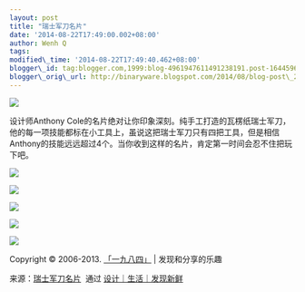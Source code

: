 ```yaml
--- 
layout: post 
title: "瑞士军刀名片" 
date: '2014-08-22T17:49:00.002+08:00' 
author: Wenh Q
tags:
modified\_time: '2014-08-22T17:49:40.462+08:00' 
blogger\_id: tag:blogger.com,1999:blog-4961947611491238191.post-1644596251567868983
blogger\_orig\_url: http://binaryware.blogspot.com/2014/08/blog-post\_27.html
---
```

![](https://images-blogger-opensocial.googleusercontent.com/gadgets/proxy?url=http%3A%2F%2Fsince1984.qiniudn.com%2Fwp-content%2Fuploads%2F2014%2F08%2F4fd9724843266f88f9a873604f691655.jpg&container=blogger&gadget=a&rewriteMime=image%2F*)



设计师Anthony
Cole的名片绝对让你印象深刻。纯手工打造的瓦楞纸瑞士军刀，他的每一项技能都标在小工具上，虽说这把瑞士军刀只有四把工具，但是相信Anthony的技能远远超过4个。当你收到这样的名片，肯定第一时间会忍不住把玩下吧。







![](https://images-blogger-opensocial.googleusercontent.com/gadgets/proxy?url=http%3A%2F%2Fsince1984.qiniudn.com%2Fwp-content%2Fuploads%2F2014%2F08%2F8cb4a1369bf7d32b3c66d707e0ab07e4.jpg&container=blogger&gadget=a&rewriteMime=image%2F*)



![](https://images-blogger-opensocial.googleusercontent.com/gadgets/proxy?url=http%3A%2F%2Fsince1984.qiniudn.com%2Fwp-content%2Fuploads%2F2014%2F08%2F69abbe4845b9720c18a797b8ce7db3a1.jpg&container=blogger&gadget=a&rewriteMime=image%2F*)



![](https://images-blogger-opensocial.googleusercontent.com/gadgets/proxy?url=http%3A%2F%2Fsince1984.qiniudn.com%2Fwp-content%2Fuploads%2F2014%2F08%2F75062428ce39ba2ae93c35334e4be078.jpg&container=blogger&gadget=a&rewriteMime=image%2F*)



![](https://images-blogger-opensocial.googleusercontent.com/gadgets/proxy?url=http%3A%2F%2Fsince1984.qiniudn.com%2Fwp-content%2Fuploads%2F2014%2F08%2Fd98e8e32e1dc68d25cde6cca2caeb9a4.jpg&container=blogger&gadget=a&rewriteMime=image%2F*)



![](https://images-blogger-opensocial.googleusercontent.com/gadgets/proxy?url=http%3A%2F%2Fsince1984.qiniudn.com%2Fwp-content%2Fuploads%2F2014%2F08%2Fe86de06f4088404c3a9e49b0d52fba1c.jpg&container=blogger&gadget=a&rewriteMime=image%2F*)



Copyright © 2006-2013. [「一九八四」](http://since1984.cn/) |
发现和分享的乐趣
<div>




</div>

<div>

来源：[瑞士军刀名片](http://since1984.cn/post/2014-08-20/business-knife)  通过 [设计｜生活｜发现新鲜](http://since1984.cn/)

</div>
